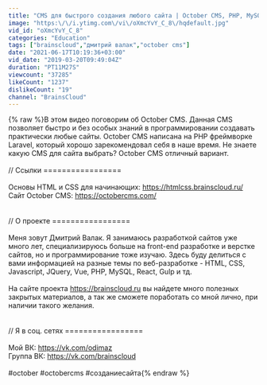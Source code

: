 ```yaml
---
title: "CMS для быстрого создания любого сайта | October CMS, PHP, MySQL"
image: "https:\/\/i.ytimg.com\/vi\/oXmcYvY_C_8\/hqdefault.jpg"
vid_id: "oXmcYvY_C_8"
categories: "Education"
tags: ["brainscloud","дмитрий валак","october cms"]
date: "2021-06-17T10:19:36+03:00"
vid_date: "2019-03-20T09:49:04Z"
duration: "PT11M27S"
viewcount: "37285"
likeCount: "1237"
dislikeCount: "19"
channel: "BrainsCloud"
---
```

{% raw %}В этом видео поговорим об October CMS. Данная CMS позволяет быстро и без особых знаний в программировании создавать практически любые сайты. October CMS написана на PHP фреймворке Laravel, который хорошо зарекомендовал себя в наше время. Не знаете какую CMS для сайта выбрать? October CMS отличный вариант. <br /><br />// Ссылки =================<br /><br />Основы HTML и CSS для начинающих: <a rel="nofollow" target="blank" href="https://htmlcss.brainscloud.ru/">https://htmlcss.brainscloud.ru/</a><br />Сайт October CMS: <a rel="nofollow" target="blank" href="https://octobercms.com/">https://octobercms.com/</a><br /><br /><br />// О проекте =================<br /><br />Меня зовут Дмитрий Валак. Я занимаюсь разработкой сайтов уже много лет, специализируюсь больше на front-end разработке и верстке сайтов, но и программирование тоже изучаю. Здесь буду делиться с вами информацией на разные темы по веб-разработке - HTML, CSS, Javascript, JQuery, Vue, PHP, MySQL, React, Gulp и тд.<br /><br />На сайте проекта <a rel="nofollow" target="blank" href="https://brainscloud.ru">https://brainscloud.ru</a> вы найдете много полезных закрытых материалов, а так же сможете поработать со мной лично, при наличии такого желания.<br /><br /><br />// Я в соц. сетях =================<br /><br />Мой ВК: <a rel="nofollow" target="blank" href="https://vk.com/odimaz">https://vk.com/odimaz</a><br />Группа ВК: <a rel="nofollow" target="blank" href="https://vk.com/brainscloud">https://vk.com/brainscloud</a><br /><br />#october #octobercms #созданиесайта{% endraw %}
